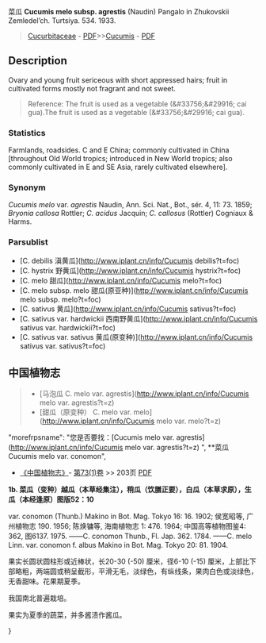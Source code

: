 菜瓜 **Cucumis melo subsp. agrestis** (Naudin) Pangalo in Zhukovskii Zemledel’ch. Turtsiya. 534. 1933.

> [Cucurbitaceae](http://www.iplant.cn/info/Cucurbitaceae?t=foc) - [PDF](http://www.iplant.cn/foc/pdf/Cucurbitaceae.pdf)>>[Cucumis](http://www.iplant.cn/info/Cucumis?t=foc) - [PDF](http://www.iplant.cn/foc/pdf/Cucumis.pdf)

## Description

Ovary and young fruit sericeous with short appressed hairs; fruit in cultivated forms mostly not fragrant and not sweet.

> Reference: 
> The fruit is used as a vegetable (&amp;#33756;&amp;#29916; cai gua).The fruit is used as a vegetable (&amp;#33756;&amp;#29916; cai gua).

### Statistics
Farmlands, roadsides. C and E China; commonly cultivated in China [throughout Old World tropics; introduced in New World tropics; also commonly cultivated in E and SE Asia, rarely cultivated elsewhere].

### Synonym
*Cucumis melo* var. *agrestis* Naudin, Ann. Sci. Nat., Bot., sér. 4, 11: 73. 1859; *Bryonia callosa* Rottler; *C. acidus* Jacquin; *C. callosus* (Rottler) Cogniaux & Harms.

### Parsublist

* [C.  debilis  滇黄瓜](http://www.iplant.cn/info/Cucumis debilis?t=foc)
* [C.  hystrix  野黄瓜](http://www.iplant.cn/info/Cucumis hystrix?t=foc)
* [C.  melo  甜瓜](http://www.iplant.cn/info/Cucumis melo?t=foc)
* [C.  melo subsp. melo  甜瓜(原亚种)](http://www.iplant.cn/info/Cucumis melo subsp. melo?t=foc)
* [C.  sativus  黄瓜](http://www.iplant.cn/info/Cucumis sativus?t=foc)
* [C.  sativus var. hardwickii  西南野黄瓜](http://www.iplant.cn/info/Cucumis sativus var. hardwickii?t=foc)
* [C.  sativus var. sativus  黄瓜(原变种)](http://www.iplant.cn/info/Cucumis sativus var. sativus?t=foc)

## 中国植物志

> * [马泡瓜  C.  melo var. agrestis](http://www.iplant.cn/info/Cucumis melo var. agrestis?t=z)
> * [甜瓜（原变种）  C.  melo var. melo](http://www.iplant.cn/info/Cucumis melo var. melo?t=z)

  "morefrpsname": "您是否要找：<span class='spantxt'>[Cucumis melo var. agrestis](http://www.iplant.cn/info/Cucumis melo var. agrestis?t=z)  ",
**菜瓜 Cucumis melo var. conomon",

* [《中国植物志》](http://www.iplant.cn/frps)- [第73(1)卷](http://www.iplant.cn/frps/vol/73(1)) >> 203页 [PDF](http://www.iplant.cn/frps/pdf/73(1)/203.PDF)

**1b. 菜瓜（变种）越瓜（本草经集注），稍瓜（饮膳正要），白瓜（本草求原），生瓜（本经逢原）图版52：10**

var. conomon (Thunb.) Makino in Bot. Mag. Tokyo 16: 16. 1902; 侯宽昭等, 广州植物志 190. 1956; 陈焕镛等, 海南植物志 1: 476. 1964; 中国高等植物图鉴4: 362, 图6137. 1975. ——C. conomon Thunb., Fl. Jap. 362. 1784. ——C. melo Linn. var. conomon f. albus Makino in Bot. Mag. Tokyo 20: 81. 1904.

果实长圆状圆柱形或近棒状，长20-30 (-50) 厘米，径6-10 (-15) 厘米，上部比下部略粗，两端圆或稍呈截形，平滑无毛，淡绿色，有纵线条，果肉白色或淡绿色，无香甜味。花果期夏季。

我国南北普遍栽培。

果实为夏季的蔬菜，并多酱渍作酱瓜。

}